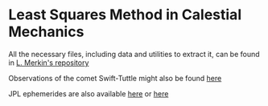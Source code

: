 # Least Squares Method in Calestial Mechanics

All the necessary files, including data and utilities to extract it, can be found in [L. Merkin's repository](https://github.com/LMerkin/SpaceBallistics)

Observations of the comet Swift-Tuttle might also be found [here](https://minorplanetcenter.net/db_search/show_object?utf8=%E2%9C%93&object_id=109P)

JPL ephemerides are also available [here](http://www.ut1.ntsc.ac.cn/page/erpFile?q=ZXBoZW1lcmlzYVU1cjA3MjdERTQ0MFRhVTVyMDcyNw%3D%3D&title=DE440T) or [here](https://ssd.jpl.nasa.gov/ftp/eph/planets/ascii/de440t/)